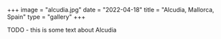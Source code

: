 +++
image = "alcudia.jpg" 
date = "2022-04-18" 
title = "Alcudia, Mallorca, Spain"
type = "gallery"
+++

TODO - this is some text about Alcudia
